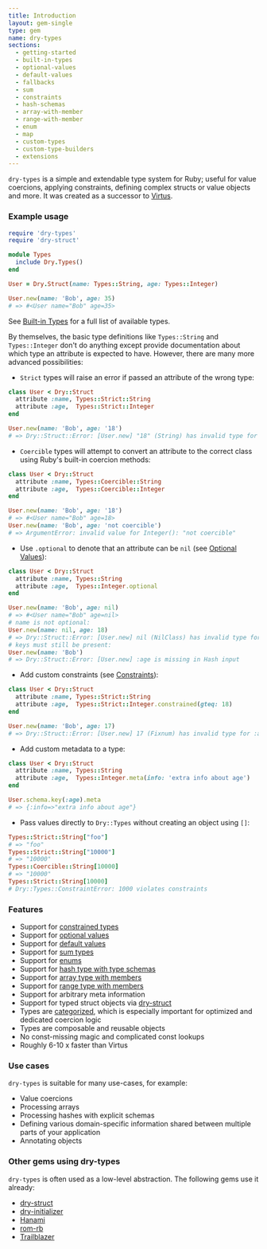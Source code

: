 ```yaml
---
title: Introduction
layout: gem-single
type: gem
name: dry-types
sections:
  - getting-started
  - built-in-types
  - optional-values
  - default-values
  - fallbacks
  - sum
  - constraints
  - hash-schemas
  - array-with-member
  - range-with-member
  - enum
  - map
  - custom-types
  - custom-type-builders
  - extensions
---
```


`dry-types` is a simple and extendable type system for Ruby; useful for value coercions, applying constraints, defining complex structs or value objects and more. It was created as a successor to [Virtus](https://github.com/solnic/virtus).

### Example usage

```ruby
require 'dry-types'
require 'dry-struct'

module Types
  include Dry.Types()
end

User = Dry.Struct(name: Types::String, age: Types::Integer)

User.new(name: 'Bob', age: 35)
# => #<User name="Bob" age=35>
```

See [Built-in Types](docs::built-in-types/) for a full list of available types.

By themselves, the basic type definitions like `Types::String` and `Types::Integer` don't do anything except provide documentation about which type an attribute is expected to have. However, there are many more advanced possibilities:

- `Strict` types will raise an error if passed an attribute of the wrong type:

```ruby
class User < Dry::Struct
  attribute :name, Types::Strict::String
  attribute :age,  Types::Strict::Integer
end

User.new(name: 'Bob', age: '18')
# => Dry::Struct::Error: [User.new] "18" (String) has invalid type for :age
```

- `Coercible` types will attempt to convert an attribute to the correct class
  using Ruby's built-in coercion methods:

```ruby
class User < Dry::Struct
  attribute :name, Types::Coercible::String
  attribute :age,  Types::Coercible::Integer
end

User.new(name: 'Bob', age: '18')
# => #<User name="Bob" age=18>
User.new(name: 'Bob', age: 'not coercible')
# => ArgumentError: invalid value for Integer(): "not coercible"
```

- Use `.optional` to denote that an attribute can be `nil` (see [Optional Values](docs::optional-values)):

```ruby
class User < Dry::Struct
  attribute :name, Types::String
  attribute :age,  Types::Integer.optional
end

User.new(name: 'Bob', age: nil)
# => #<User name="Bob" age=nil>
# name is not optional:
User.new(name: nil, age: 18)
# => Dry::Struct::Error: [User.new] nil (NilClass) has invalid type for :name
# keys must still be present:
User.new(name: 'Bob')
# => Dry::Struct::Error: [User.new] :age is missing in Hash input
```

- Add custom constraints (see [Constraints](docs::constraints.html)):

```ruby
class User < Dry::Struct
  attribute :name, Types::Strict::String
  attribute :age,  Types::Strict::Integer.constrained(gteq: 18)
end

User.new(name: 'Bob', age: 17)
# => Dry::Struct::Error: [User.new] 17 (Fixnum) has invalid type for :age
```

- Add custom metadata to a type:

```ruby
class User < Dry::Struct
  attribute :name, Types::String
  attribute :age,  Types::Integer.meta(info: 'extra info about age')
end

User.schema.key(:age).meta
# => {:info=>"extra info about age"}
```

- Pass values directly to `Dry::Types` without creating an object using `[]`:

```ruby
Types::Strict::String["foo"]
# => "foo"
Types::Strict::String["10000"]
# => "10000"
Types::Coercible::String[10000]
# => "10000"
Types::Strict::String[10000]
# Dry::Types::ConstraintError: 1000 violates constraints
```

### Features

* Support for [constrained types](docs::constraints)
* Support for [optional values](docs::optional-values)
* Support for [default values](docs::default-values)
* Support for [sum types](docs::sum)
* Support for [enums](docs::enum)
* Support for [hash type with type schemas](docs::hash-schemas)
* Support for [array type with members](docs::array-with-member)
* Support for [range type with members](docs::range-with-member)
* Support for arbitrary meta information
* Support for typed struct objects via [dry-struct](/gems/dry-struct)
* Types are [categorized](docs::built-in-types), which is especially important for optimized and dedicated coercion logic
* Types are composable and reusable objects
* No const-missing magic and complicated const lookups
* Roughly 6-10 x faster than Virtus

### Use cases

`dry-types` is suitable for many use-cases, for example:

  * Value coercions
  * Processing arrays
  * Processing hashes with explicit schemas
  * Defining various domain-specific information shared between multiple parts of your application
  * Annotating objects

### Other gems using dry-types

`dry-types` is often used as a low-level abstraction. The following gems use it already:

* [dry-struct](/gems/dry-struct)
* [dry-initializer](/gems/dry-initializer)
* [Hanami](http://hanamirb.org)
* [rom-rb](http://rom-rb.org)
* [Trailblazer](http://trailblazer.to)
